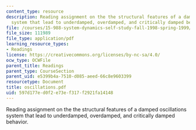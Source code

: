 ```yaml
---
content_type: resource
description: Reading assignment on the the structural features of a damped oscillations
  system that lead to underdamped, overdamped, and critically damped behavior.
file: /courses/15-988-system-dynamics-self-study-fall-1998-spring-1999/597d177ed0f2e73ef317f2921fa14148_oscillations.pdf
file_size: 111989
file_type: application/pdf
learning_resource_types:
- Readings
license: https://creativecommons.org/licenses/by-nc-sa/4.0/
ocw_type: OCWFile
parent_title: Readings
parent_type: CourseSection
parent_uid: e5399b4a-7510-d085-aeed-66c8e9603399
resourcetype: Document
title: oscillations.pdf
uid: 597d177e-d0f2-e73e-f317-f2921fa14148
---
```

Reading assignment on the the structural features of a damped oscillations system that lead to underdamped, overdamped, and critically damped behavior.